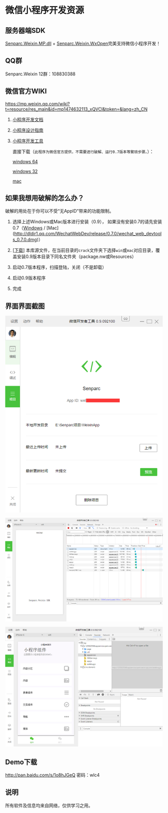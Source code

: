 微信小程序开发资源
=================

服务器端SDK
----------
[Senparc.Weixin.MP.dll](https://github.com/JeffreySu/WeiXinMPSDK) + [Senparc.Weixin.WxOpen](https://github.com/JeffreySu/WxOpen)完美支持微信小程序开发！


QQ群
--------
Senparc.Weixin 12群：108830388

微信官方WIKI
--------



https://mp.weixin.qq.com/wiki?t=resource/res_main&id=mp1474632113_xQVCl&token=&lang=zh_CN

1. [小程序开发文档](https://mp.weixin.qq.com/debug/wxadoc/dev/index.html)
2. [小程序设计指南](https://mp.weixin.qq.com/debug/wxadoc/design/index.html)
3. [小程序开发工具](https://mp.weixin.qq.com/debug/wxadoc/dev/devtools/download.html)

    直接下载（`此程序为微信官方提供，不需要进行破解、运行0.7版本等繁琐步骤。`）：
    
    [windows 64](https://servicewechat.com/wxa-dev-logic/download_redirect?type=x64&from=mpwiki&t=1474644089434)

    [windows 32](https://servicewechat.com/wxa-dev-logic/download_redirect?type=ia32&from=mpwiki&t=1474644089434)

    [mac](https://servicewechat.com/wxa-dev-logic/download_redirect?type=darwin&from=mpwiki&t=1474644089434)

如果我想用破解的怎么办？
----------
破解的用处在于你可以不受“无AppID”带来的功能限制。

1. 选择上述Windows或Mac版本进行安装（0.9），
如果没有安装0.7的请先安装0.7（[Windows](http://dldir1.qq.com/WechatWebDev/release/0.7.0/wechat_web_devtools_0.7.0_x64.exe) / [Mac] (http://dldir1.qq.com/WechatWebDev/release/0.7.0/wechat_web_devtools_0.7.0.dmg)）

2. [[下载](https://github.com/JeffreySu/WeiXinMPSDK/archive/master.zip)]
本库源文件，在当前目录的`crack`文件夹下选择`win`或`mac`对应目录，覆盖安装0.9版本目录下同名文件夹（package.nw或Resources）

3. 启动0.7版本程序，扫描登陆，关闭（不是卸载）

4. 启动0.9版本程序

5. 完成


界面界面截图
-----------
![界面1](files/snapshot1.png)



![界面2](files/snapshot2.png)



![界面3](files/snapshot3.png)


Demo下载
---------
http://pan.baidu.com/s/1o8hJGeQ 密码：wlc4


说明
----------
所有软件及信息均来自网络，仅供学习之用。
